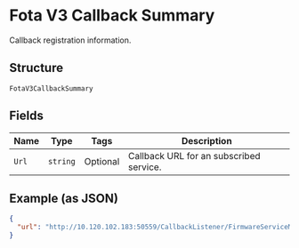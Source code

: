 
# Fota V3 Callback Summary

Callback registration information.

## Structure

`FotaV3CallbackSummary`

## Fields

| Name | Type | Tags | Description |
|  --- | --- | --- | --- |
| `Url` | `string` | Optional | Callback URL for an subscribed service. |

## Example (as JSON)

```json
{
  "url": "http://10.120.102.183:50559/CallbackListener/FirmwareServiceMessages.asmx"
}
```

